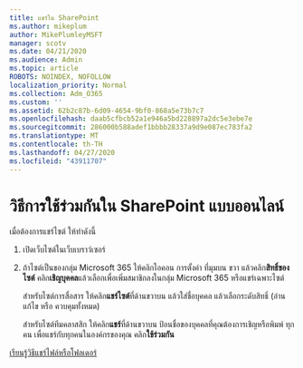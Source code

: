 ```yaml
---
title: แชร์ใน SharePoint
ms.author: mikeplum
author: MikePlumleyMSFT
manager: scotv
ms.date: 04/21/2020
ms.audience: Admin
ms.topic: article
ROBOTS: NOINDEX, NOFOLLOW
localization_priority: Normal
ms.collection: Adm_O365
ms.custom: ''
ms.assetid: 62b2c87b-6d09-4654-9bf0-868a5e73b7c7
ms.openlocfilehash: daab5cfbcb52a1e946a5bd228897a2dc5e3ebe7e
ms.sourcegitcommit: 286000b588adef1bbbb28337a9d9e087ec783fa2
ms.translationtype: MT
ms.contentlocale: th-TH
ms.lasthandoff: 04/27/2020
ms.locfileid: "43911707"
---
```

# <a name="how-to-share-in-sharepoint-online"></a>วิธีการใช้ร่วมกันใน SharePoint แบบออนไลน์

เมื่อต้องการแชร์ไซต์ ให้ทําดังนี้
  
1. เปิดเว็บไซต์ในเว็บเบราว์เซอร์
    
2. ถ้าไซต์เป็นของกลุ่ม Microsoft 365 ให้คลิกไอคอน การตั้งค่า ที่มุมบน ขวา แล้วคลิก**สิทธิ์ของไซต์** คลิก**เชิญบุคคล**แล้วเลือกเพื่อเพิ่มสมาชิกลงในกลุ่ม Microsoft 365 หรือแชร์เฉพาะไซต์ 
    
    สําหรับไซต์การสื่อสาร ให้คลิก**แชร์ไซต์**ที่ด้านขวาบน แล้วใส่ชื่อบุคคล แล้วเลือกระดับสิทธิ์ (อ่าน แก้ไข หรือ ควบคุมทั้งหมด) 
    
    สําหรับไซต์ทีมคลาสสิก ให้คลิก**แชร์**ที่ด้านขวาบน ป้อนชื่อของบุคคลที่คุณต้องการเชิญหรือพิมพ์ ทุกคน เพื่อแชร์กับทุกคนในองค์กรของคุณ คลิก**ใช้ร่วมกัน**
    
[เรียนรู้วิธีแชร์ไฟล์หรือโฟลเดอร์](https://go.microsoft.com/fwlink/?linkid=511430)
  

